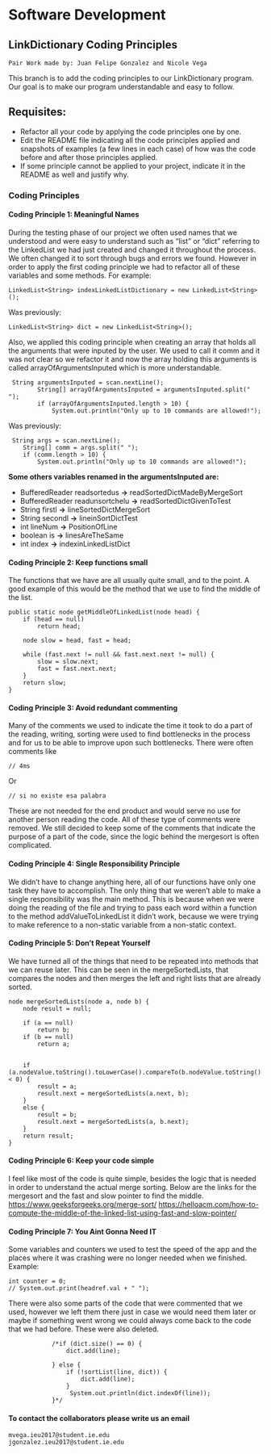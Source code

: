 # Software Development
## LinkDictionary Coding Principles
    Pair Work made by: Juan Felipe Gonzalez and Nicole Vega 
    

This branch is to add the coding principles to our  LinkDictionary program. Our goal is to make our program understandable and easy to follow. 

## Requisites:

* Refactor all your code by applying the code principles one by one.
* Edit the README file indicating all the code principles applied and snapshots of examples (a few lines in each case) of how was the code before and after those principles applied.
* If some principle cannot be applied to your project, indicate it in the README as well and justify why.
           
### Coding Principles

#### Coding Principle 1: Meaningful Names
During the testing phase of our project we often used names that we understood and were easy to understand such as “list” or “dict” referring to the LinkedList we had just created and changed it throughout the process. We often changed it to sort through bugs and errors we found. However in order to apply the first coding principle we had to refactor all of these variables and some methods. 
For example:
   
    LinkedList<String> indexLinkedListDictionary = new LinkedList<String>();

Was previously: 
    
    LinkedList<String> dict = new LinkedList<String>();
    

Also, we applied this coding principle when creating an array that holds all the arguments that were inputed by the user. We used to call it comm and it was not clear so we refactor it and now the array holding this arguments is called arrayOfArgumentsInputed which is more understandable.  

     String argumentsInputed = scan.nextLine();
            String[] arrayOfArgumentsInputed = argumentsInputed.split(" ");
            if (arrayOfArgumentsInputed.length > 10) {
                System.out.println("Only up to 10 commands are allowed!");
                
Was previously: 

     String args = scan.nextLine();
        String[] comm = args.split(" ");
        if (comm.length > 10) {
            System.out.println("Only up to 10 commands are allowed!");
            
**Some others variables renamed in the argumentsInputed are:**

* BufferedReader readsortedus **->** readSortedDictMadeByMergeSort
* BufferedReader readunsortchelu **->**  readSortedDictGivenToTest
* String firstl **->** lineSortedDictMergeSort
* String secondl **->** lineinSortDictTest
* int lineNum **->** PositionOfLine
* boolean is **->** linesAreTheSame
* int index **->**  indexinLinkedListDict
  

#### Coding Principle 2: Keep functions small
The functions that we have are all usually quite small, and to the point. A good example of this would be the method that we use to find the middle of the list.

    public static node getMiddleOfLinkedList(node head) {
        if (head == null)
            return head;
    
        node slow = head, fast = head;
    
        while (fast.next != null && fast.next.next != null) {
            slow = slow.next;
            fast = fast.next.next;
        }
        return slow;
    }

#### Coding Principle 3: Avoid redundant commenting
Many of the comments we used to indicate the time it took to do a part of the reading, writing, sorting were used to find bottlenecks in the process and for us to be able to improve upon such bottlenecks. There were often comments like
    
    // 4ms
Or 
    
    // si no existe esa palabra
These are not needed for the end product and would serve no use for another person reading the code. All of these type of comments were removed. We still decided to keep some of the comments that indicate the purpose of a part of the code, since the logic behind the mergesort is often complicated. 

#### Coding Principle 4: Single Responsibility Principle
We didn’t have to change anything here, all of our functions have only one task they have to accomplish. The only thing that we weren’t able to make a single responsibility was the main method. This is because when we were doing the reading of the file and trying to pass each word within a function to the method addValueToLinkedList it didn’t work, because we were trying to make reference to a non-static variable from a non-static context. 

#### Coding Principle 5: Don’t Repeat Yourself
We have turned all of the things that need to be repeated into methods that we can reuse later. This can be seen in the mergeSortedLists, that compares the nodes and then merges the left and right lists that are already sorted. 
   
    node mergeSortedLists(node a, node b) {
        node result = null;
    
        if (a == null)
            return b;
        if (b == null)
            return a;
    
    
        if (a.nodeValue.toString().toLowerCase().compareTo(b.nodeValue.toString().toLowerCase()) < 0) {
            result = a;
            result.next = mergeSortedLists(a.next, b);
        }
        else {
            result = b;
            result.next = mergeSortedLists(a, b.next);
        }
        return result;
    }

#### Coding Principle 6: Keep your code simple
I feel like most of the code is quite simple, besides the logic that is needed in order to understand the actual merge sorting. Below are the links for the mergesort and the fast and slow pointer to find the middle. 
https://www.geeksforgeeks.org/merge-sort/
https://helloacm.com/how-to-compute-the-middle-of-the-linked-list-using-fast-and-slow-pointer/

#### Coding Principle 7: You Aint Gonna Need IT
Some variables and counters we used to test the speed of the app and the places where it was crashing were no longer needed when we finished. 
Example:

    int counter = 0;
    // System.out.print(headref.val + " ");

There were also some parts of the code that were commented that we used, however we left them there just in case we would need them later or maybe if something went wrong we could always come back to the code that we had before. These were also deleted. 
               
                /*if (dict.size() == 0) {
                    dict.add(line);

                } else {
                    if (!sortList(line, dict)) {
                        dict.add(line);
                    }
                     System.out.println(dict.indexOf(line));
                }*/

#### To contact the collaborators please write us an email
    mvega.ieu2017@student.ie.edu
    jgonzalez.ieu2017@student.ie.edu
